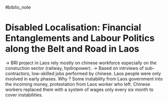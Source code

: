 #biblio_note 
# Disabled Localisation: Financial Entanglements and Labour Politics along the Belt and Road in Laos

-> BRI project in Laos rely mostly on chinese workforce especially on the constuction sector (railway, hydropower). 
-> Based on intrviews of sub-contractors, low-skilled jobs performed by chinese. Laos people were only involved in early phases. 
Why ? Some instability from Laos government into the incoming money, protestation from Laos worker who left. Chinese workers replaced them with a system of wages only every six month to cover instabilities. 